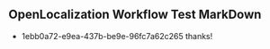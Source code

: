 ## OpenLocalization Workflow Test MarkDown
* 1ebb0a72-e9ea-437b-be9e-96fc7a62c265 
thanks!<!--HONumber=Mar16_HO2-->
